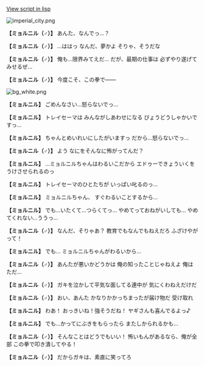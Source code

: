 [View script in lisp](../scripts/100504060.txt)

![imperial_city.png](../images/backgrounds/imperial_city.png)

**【ミョルニル（♂）】**
あんた、なんでっ…？

**【ミョルニル（♂）】**
…ははっ
なんだ、夢かよ
そりゃ、そうだな

**【ミョルニル（♂）】**
俺も…限界みてえだ…
だが、最期の仕事は
必ずやり遂げてみせるぜ…

**【ミョルニル（♂）】**
今度こそ、この拳で――

![bg_white.png](../images/backgrounds/bg_white.png)

**【ミョルニル】**
ごめんなさい…怒らないでっ…

**【ミョルニル】**
トレイセーマは
みんながしあわせになる
びょうどうしゃかいですっ…

**【ミョルニル】**
ちゃんとめいれいにしたがいますっ
だから…怒らないでっ…

**【ミョルニル（♂）】**
よう
なにをそんなに怖がってんだ？

**【ミョルニル】**
…ミョルニルちゃんはわるいこだから
エドゥーできょういくを
うけさせられるのっ

**【ミョルニル】**
トレイセーマのひとたちが
いっぱい叱るのっ…

**【ミョルニル】**
ミョルニルちゃん、
すぐわるいことするから…

**【ミョルニル】**
でも…いたくて…つらくてっ…
やめてっておねがいしても…
やめてくれない…ううっ…

**【ミョルニル（♂）】**
なんだ、そりゃあ？
教育でもなんでもねえだろ
ふざけやがって！

**【ミョルニル】**
でも…
ミョルニルちゃんがわるいから…

**【ミョルニル（♂）】**
あんたが悪いかどうかは
俺の知ったことじゃねえよ
俺はただ…

**【ミョルニル（♂）】**
ガキを泣かして平気な面してる連中が
気にくわねえだけだ

**【ミョルニル（♂）】**
おい、あんた
かなりかかっちまったが届け物だ
受け取れ

**【ミョルニル】**
わあ！
おっきいね！強そうだね！
ヤギさんも喜んでるよっ♪

**【ミョルニル】**
でも…かってにぶきをもらったら
またしかられるかも…

**【ミョルニル（♂）】**
そんなことはどうでもいい！
怖いもんがあるなら、俺が全部
この拳で叩き潰してやる！

**【ミョルニル（♂）】**
だからガキは、素直に笑ってろ